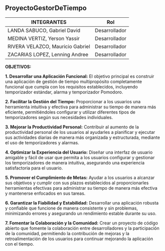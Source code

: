 ## ProyectoGestorDeTiempo

| INTEGRANTES           | Rol           |
|-----------------------|---------------|
| LANDA SABUCO, Gabriel David | Desarrollador |
| MEDINA VERTIZ, Yerson Yassir | Desarrollador |
| RIVERA VELAZCO, Mauricio Gabriel | Desarrollador |
| ZACARIAS LOPEZ, Lenning Andree | Desarrollador |

**OBJETIVOS:**


**1. Desarrollar una Aplicación Funcional:** El objetivo principal es construir una aplicación de gestión de tiempo multipropósito completamente funcional que cumpla con los requisitos establecidos, incluyendo temporizador estándar, alarma y temporizador Pomodoro.

**2. Facilitar la Gestión del Tiempo:** Proporcionar a los usuarios una herramienta intuitiva y efectiva para administrar su tiempo de manera más eficiente, permitiéndoles configurar y utilizar diferentes tipos de temporizadores según sus necesidades individuales.

**3. Mejorar la Productividad Personal:** Contribuir al aumento de la productividad personal de los usuarios al ayudarles a planificar y ejecutar sus actividades diarias de manera más organizada y estructurada, mediante el uso de temporizadores y alarmas.

**4. Optimizar la Experiencia del Usuario:** Diseñar una interfaz de usuario amigable y fácil de usar que permita a los usuarios configurar y gestionar los temporizadores de manera intuitiva, asegurando una experiencia satisfactoria para el usuario.

**5. Promover el Cumplimiento de Metas:** Ayudar a los usuarios a alcanzar sus objetivos y cumplir con sus plazos establecidos al proporcionarles herramientas efectivas para administrar su tiempo de manera más efectiva y mantenerse enfocados en sus tareas.

**6. Garantizar la Fiabilidad y Estabilidad:** Desarrollar una aplicación robusta y confiable que funcione de manera consistente y sin problemas, minimizando errores y asegurando un rendimiento estable durante su uso.

**7. Fomentar la Colaboración y la Comunidad:** Crear un proyecto de código abierto que fomente la colaboración entre desarrolladores y la participación de la comunidad, permitiendo la contribución de mejoras y la retroalimentación de los usuarios para continuar mejorando la aplicación con el tiempo. 
